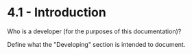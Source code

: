 # 4.1 - Introduction
Who is a developer (for the purposes of this documentation)?

Define what the "Developing" section is intended to document.

